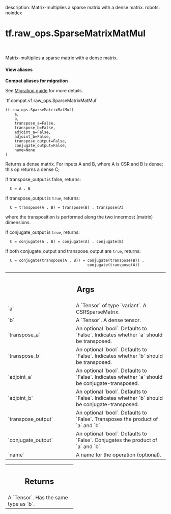 description: Matrix-multiplies a sparse matrix with a dense matrix.
robots: noindex

# tf.raw_ops.SparseMatrixMatMul

<!-- Insert buttons and diff -->

<table class="tfo-notebook-buttons tfo-api nocontent" align="left">

</table>



Matrix-multiplies a sparse matrix with a dense matrix.


<section class="expandable">
  <h4 class="showalways">View aliases</h4>
  <p>
<b>Compat aliases for migration</b>
<p>See
<a href="https://www.tensorflow.org/guide/migrate">Migration guide</a> for
more details.</p>
<p>`tf.compat.v1.raw_ops.SparseMatrixMatMul`</p>
</p>
</section>

<pre class="devsite-click-to-copy prettyprint lang-py tfo-signature-link">
<code>tf.raw_ops.SparseMatrixMatMul(
    a,
    b,
    transpose_a=False,
    transpose_b=False,
    adjoint_a=False,
    adjoint_b=False,
    transpose_output=False,
    conjugate_output=False,
    name=None
)
</code></pre>



<!-- Placeholder for "Used in" -->

Returns a dense matrix.
For inputs A and B, where A is CSR and B is dense; this op returns a dense C;

If transpose_output is false, returns:
```
  C = A . B
```

If transpose_output is `true`, returns:
```
  C = transpose(A . B) = transpose(B) . transpose(A)
```
where the transposition is performed along the two innermost (matrix)
dimensions.

If conjugate_output is `true`, returns:
```
  C = conjugate(A . B) = conjugate(A) . conjugate(B)
```

If both conjugate_output and transpose_output are `true`, returns:
```
  C = conjugate(transpose(A . B)) = conjugate(transpose(B)) .
                                    conjugate(transpose(A))
```

<!-- Tabular view -->
 <table class="responsive fixed orange">
<colgroup><col width="214px"><col></colgroup>
<tr><th colspan="2"><h2 class="add-link">Args</h2></th></tr>

<tr>
<td>
`a`<a id="a"></a>
</td>
<td>
A `Tensor` of type `variant`. A CSRSparseMatrix.
</td>
</tr><tr>
<td>
`b`<a id="b"></a>
</td>
<td>
A `Tensor`. A dense tensor.
</td>
</tr><tr>
<td>
`transpose_a`<a id="transpose_a"></a>
</td>
<td>
An optional `bool`. Defaults to `False`.
Indicates whether `a` should be transposed.
</td>
</tr><tr>
<td>
`transpose_b`<a id="transpose_b"></a>
</td>
<td>
An optional `bool`. Defaults to `False`.
Indicates whether `b` should be transposed.
</td>
</tr><tr>
<td>
`adjoint_a`<a id="adjoint_a"></a>
</td>
<td>
An optional `bool`. Defaults to `False`.
Indicates whether `a` should be conjugate-transposed.
</td>
</tr><tr>
<td>
`adjoint_b`<a id="adjoint_b"></a>
</td>
<td>
An optional `bool`. Defaults to `False`.
Indicates whether `b` should be conjugate-transposed.
</td>
</tr><tr>
<td>
`transpose_output`<a id="transpose_output"></a>
</td>
<td>
An optional `bool`. Defaults to `False`.
Transposes the product of `a` and `b`.
</td>
</tr><tr>
<td>
`conjugate_output`<a id="conjugate_output"></a>
</td>
<td>
An optional `bool`. Defaults to `False`.
Conjugates the product of `a` and `b`.
</td>
</tr><tr>
<td>
`name`<a id="name"></a>
</td>
<td>
A name for the operation (optional).
</td>
</tr>
</table>



<!-- Tabular view -->
 <table class="responsive fixed orange">
<colgroup><col width="214px"><col></colgroup>
<tr><th colspan="2"><h2 class="add-link">Returns</h2></th></tr>
<tr class="alt">
<td colspan="2">
A `Tensor`. Has the same type as `b`.
</td>
</tr>

</table>

